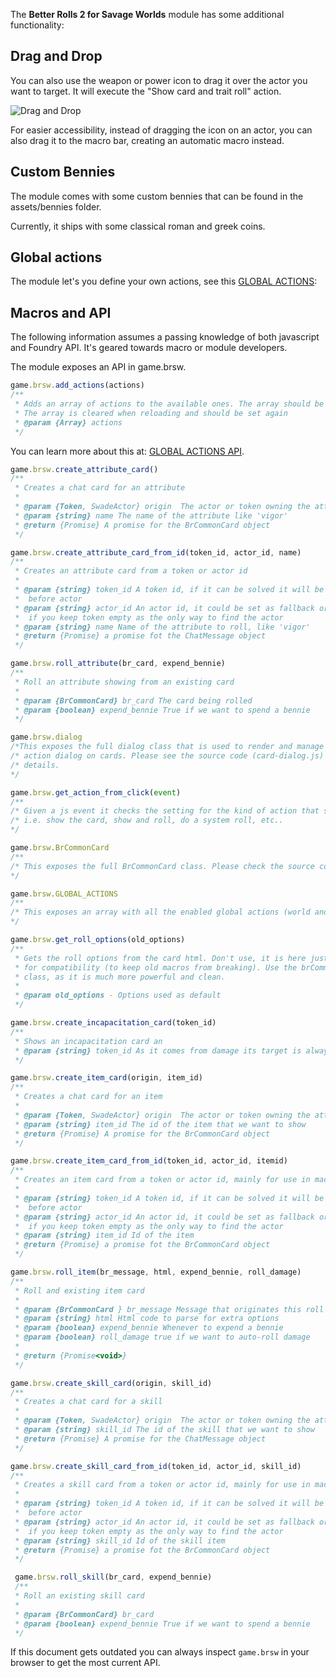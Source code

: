The **Better Rolls 2 for Savage Worlds** module has some additional functionality:

## Drag and Drop

You can also use the weapon or power icon to drag it over the actor you want to target. It will execute the "Show card and trait roll" action.

![Drag and Drop](https://github.com/javierriveracastro/betteroll-swade/blob/version_2/docs/img/drag_and_drop_v-1-2-10.gif?raw=true)

For easier accessibility, instead of dragging the icon on an actor, you can also drag it to the macro bar, creating an automatic macro instead.

## Custom Bennies

The module comes with some custom bennies that can be found in the assets/bennies folder.

Currently, it ships with some classical roman and greek coins.

## Global actions

The module let's you define your own actions, see this [GLOBAL ACTIONS](https://github.com/javierriveracastro/betteroll-swade/wiki/Global-Actions):

## Macros and API

The following information assumes a passing knowledge of both javascript and Foundry API. It's geared towards macro or module developers.

The module exposes an API in game.brsw.

```js
game.brsw.add_actions(actions)
/**
 * Adds an array of actions to the available ones. The array should be in the same format as builtin-actions.js.
 * The array is cleared when reloading and should be set again
 * @param {Array} actions
 */
```    

You can learn more about this at: [GLOBAL ACTIONS API](https://github.com/javierriveracastro/betteroll-swade/wiki/Global-Actions#api).

```js
game.brsw.create_attribute_card()
/**
 * Creates a chat card for an attribute
 *
 * @param {Token, SwadeActor} origin  The actor or token owning the attribute
 * @param {string} name The name of the attribute like 'vigor'
 * @return {Promise} A promise for the BrCommonCard object
 */
```

```js
game.brsw.create_attribute_card_from_id(token_id, actor_id, name)
/**
 * Creates an attribute card from a token or actor id
 *
 * @param {string} token_id A token id, if it can be solved it will be used
 *  before actor
 * @param {string} actor_id An actor id, it could be set as fallback or
 *  if you keep token empty as the only way to find the actor
 * @param {string} name Name of the attribute to roll, like 'vigor'
 * @return {Promise} a promise fot the ChatMessage object
 */
 ```

```js
game.brsw.roll_attribute(br_card, expend_bennie)
/**
 * Roll an attribute showing from an existing card
 *
 * @param {BrCommonCard} br_card The card being rolled
 * @param {boolean} expend_bennie True if we want to spend a bennie
 */
```

```js
game.brsw.dialog
/*This exposes the full dialog class that is used to render and manage the
/* action dialog on cards. Please see the source code (card-dialog.js) for more
/* details.
*/
```

```js
game.brsw.get_action_from_click(event)
/**
/* Given a js event it checks the setting for the kind of action that shoul be done
/* i.e. show the card, show and roll, do a system roll, etc..
*/
```

```js
game.brsw.BrCommonCard
/**
/* This exposes the full BrCommonCard class. Please check the source code for details.
*/
```

```js
game.brsw.GLOBAL_ACTIONS
/**
/* This exposes an array with all the enabled global actions (world and builtin)
*/
```

```js
game.brsw.get_roll_options(old_options)
/**
 * Gets the roll options from the card html. Don't use, it is here just
 * for compatibility (to keep old macros from breaking). Use the brCommondCard
 * class, as it is much more powerful and clean.
 *
 * @param old_options - Options used as default
 */
```

```js
game.brsw.create_incapacitation_card(token_id)
/**
 * Shows an incapacitation card an
 * @param {string} token_id As it comes from damage its target is always a token
 */
```

```js
game.brsw.create_item_card(origin, item_id)
/**
 * Creates a chat card for an item
 *
 * @param {Token, SwadeActor} origin  The actor or token owning the attribute
 * @param {string} item_id The id of the item that we want to show
 * @return {Promise} A promise for the BrCommonCard object
 */
```

```js
game.brsw.create_item_card_from_id(token_id, actor_id, itemid)
/**
 * Creates an item card from a token or actor id, mainly for use in macros
 *
 * @param {string} token_id A token id, if it can be solved it will be used
 *  before actor
 * @param {string} actor_id An actor id, it could be set as fallback or
 *  if you keep token empty as the only way to find the actor
 * @param {string} item_id Id of the item
 * @return {Promise} a promise fot the BrCommonCard object
 */
```

```js
game.brsw.roll_item(br_message, html, expend_bennie, roll_damage)
/**
 * Roll and existing item card
 *
 * @param {BrCommonCard } br_message Message that originates this roll
 * @param {string} html Html code to parse for extra options
 * @param {boolean} expend_bennie Whenever to expend a bennie
 * @param {boolean} roll_damage true if we want to auto-roll damage
 *
 * @return {Promise<void>}
 */
 ```

```js
game.brsw.create_skill_card(origin, skill_id)
/**
 * Creates a chat card for a skill
 *
 * @param {Token, SwadeActor} origin  The actor or token owning the attribute
 * @param {string} skill_id The id of the skill that we want to show
 * @return {Promise} A promise for the ChatMessage object
 */
 ```

```js
game.brsw.create_skill_card_from_id(token_id, actor_id, skill_id)
/**
 * Creates a skill card from a token or actor id, mainly for use in macros
 *
 * @param {string} token_id A token id, if it can be solved it will be used
 *  before actor
 * @param {string} actor_id An actor id, it could be set as fallback or
 *  if you keep token empty as the only way to find the actor
 * @param {string} skill_id Id of the skill item
 * @return {Promise} a promise fot the BrCommonCard object
 */
 ```

```js
 game.brsw.roll_skill(br_card, expend_bennie)
 /**
 * Roll an existing skill card
 *
 * @param {BrCommonCard} br_card
 * @param {boolean} expend_bennie True if we want to spend a bennie
 */
```

If this document gets outdated you can always inspect `game.brsw` in your browser to get the most current API.

